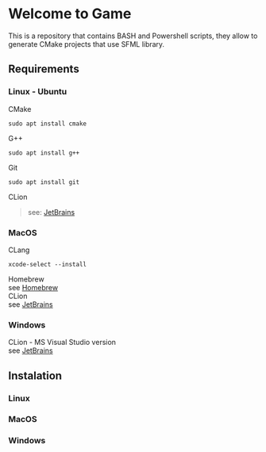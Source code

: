 # Welcome to Game

This is a repository that contains  BASH and Powershell scripts, they allow to generate CMake projects that use SFML library.

## Requirements

### Linux - Ubuntu

CMake
```
sudo apt install cmake
```
G++
```
sudo apt install g++
```
Git
```
sudo apt install git
```
CLion  
> see: [JetBrains](https://www.jetbrains.com/help/clion/installation-guide.html)
### MacOS
CLang
```
xcode-select --install
```
Homebrew  
    see [Homebrew](https://brew.sh)  
CLion  
    see [JetBrains](https://www.jetbrains.com/help/clion/installation-guide.html)
### Windows
CLion - MS Visual Studio version  
    see [JetBrains](https://www.jetbrains.com/help/clion/installation-guide.html)
## Instalation

### Linux

### MacOS

### Windows

